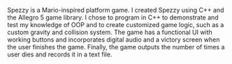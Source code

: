 Spezzy is a Mario-inspired platform game. I created Spezzy using C++ and the Allegro 5 game library. I chose to program in C++ to demonstrate and test my knowledge of OOP and to create customized game logic, such as a custom gravity and collision system. The game has a functional UI with working buttons and incorporates digital audio and a victory screen when the user finishes the game. Finally, the game outputs the number of times a user dies and records it in a text file. 